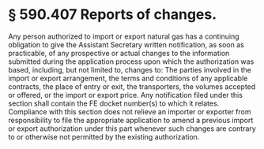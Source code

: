 # § 590.407   Reports of changes.

Any person authorized to import or export natural gas has a continuing obligation to give the Assistant Secretary written notification, as soon as practicable, of any prospective or actual changes to the information submitted during the application process upon which the authorization was based, including, but not limited to, changes to: The parties involved in the import or export arrangement, the terms and conditions of any applicable contracts, the place of entry or exit, the transporters, the volumes accepted or offered, or the import or export price. Any notification filed under this section shall contain the FE docket number(s) to which it relates. Compliance with this section does not relieve an importer or exporter from responsibility to file the appropriate application to amend a previous import or export authorization under this part whenever such changes are contrary to or otherwise not permitted by the existing authorization. 




